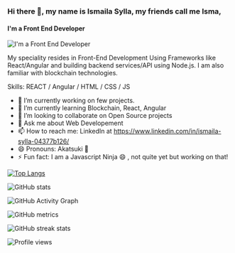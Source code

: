 ### Hi there 👋, my name is Ismaila Sylla, my friends call me Isma,
#### I'm a Front End Developer
![I'm a Front End Developer](https://media-exp1.licdn.com/dms/image/C5116AQEWD5u_RHTEcA/profile-displaybackgroundimage-shrink_350_1400/0/1586945582767?e=1622073600&v=beta&t=pceO9zpthPENEtzOilcIv6WVPRjMLkpelmRca1MK9oQ)

My speciality resides in Front-End Development Using Frameworks like React/Angular and building backend services/API using Node.js. I am also familiar with blockchain technologies.

Skills: REACT / Angular / HTML / CSS / JS 

- 🔭 I’m currently working on few projects. 
- 🌱 I’m currently learning Blockchain, React, Angular  
- 👯 I’m looking to collaborate on Open Source projects 
- 💬 Ask me about Web Developement 
- 📫 How to reach me: LinkedIn at https://www.linkedin.com/in/ismaila-sylla-04377b126/ 
- 😄 Pronouns: Akatsuki 🥷 
- ⚡ Fun fact: I am a Javascript Ninja 😄 , not quite yet but working on that! 


[![Top Langs](https://github-readme-stats.vercel.app/api/top-langs/?username=ismailasylla)](https://github.com/anuraghazra/github-readme-stats)

![GitHub stats](https://github-readme-stats.vercel.app/api?username=ismailasylla&show_icons=true&count_private=true)  

![GitHub Activity Graph](https://activity-graph.herokuapp.com/graph?username=ismailasylla)  

![GitHub metrics](https://metrics.lecoq.io/ismailasylla)  

![GitHub streak stats](https://github-readme-streak-stats.herokuapp.com/?user=ismailasylla)  

![Profile views](https://gpvc.arturio.dev/ismailasylla)  
